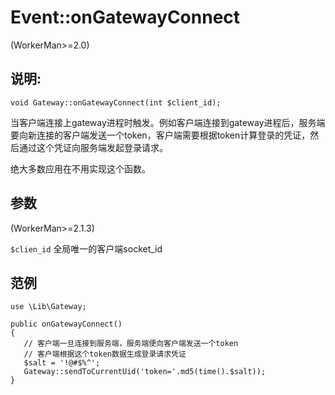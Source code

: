 # Event::onGatewayConnect
(WorkerMan>=2.0)

## 说明:
```
void Gateway::onGatewayConnect(int $client_id);
```

当客户端连接上gateway进程时触发。例如客户端连接到gateway进程后，服务端要向新连接的客户端发送一个token，客户端需要根据token计算登录的凭证，然后通过这个凭证向服务端发起登录请求。

绝大多数应用在不用实现这个函数。

## 参数
(WorkerMan>=2.1.3)

``` $clien_id ```
全局唯一的客户端socket_id


## 范例
```
use \Lib\Gateway;

public onGatewayConnect()
{
   // 客户端一旦连接到服务端，服务端便向客户端发送一个token
   // 客户端根据这个token数据生成登录请求凭证
   $salt = '!@#$%^';
   Gateway::sendToCurrentUid('token='.md5(time().$salt));
}

```
